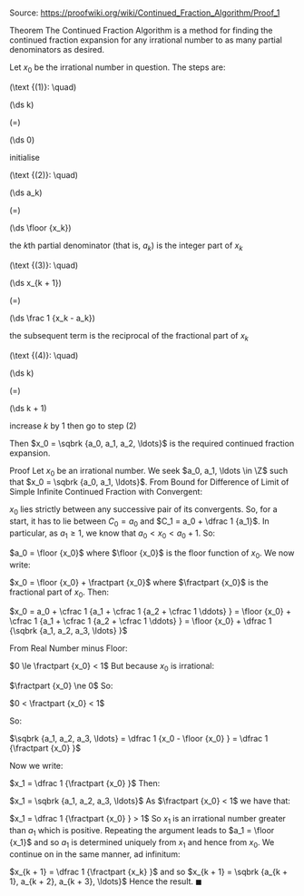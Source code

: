 # 

Source: https://proofwiki.org/wiki/Continued_Fraction_Algorithm/Proof_1

Theorem
The Continued Fraction Algorithm is a method for finding the continued fraction expansion for any irrational number to as many partial denominators as desired.

Let $x_0$ be the irrational number in question.
The steps are:




\(\text {(1)}: \quad\)









\(\ds k\)

\(=\)







\(\ds 0\)





initialise




\(\text {(2)}: \quad\)









\(\ds a_k\)

\(=\)







\(\ds \floor {x_k}\)





the $k$th partial denominator (that is, $a_k$) is the integer part of $x_k$




\(\text {(3)}: \quad\)









\(\ds x_{k + 1}\)

\(=\)







\(\ds \frac 1 {x_k - a_k}\)





the subsequent term is the reciprocal of the fractional part of $x_k$




\(\text {(4)}: \quad\)









\(\ds k\)

\(=\)







\(\ds k + 1\)





increase $k$ by $1$ then go to step $(2)$




Then $x_0 = \sqbrk {a_0, a_1, a_2, \ldots}$ is the required continued fraction expansion.


Proof
Let $x_0$ be an irrational number.
We seek $a_0, a_1, \ldots \in \Z$ such that $x_0 = \sqbrk {a_0, a_1, \ldots}$.
From Bound for Difference of Limit of Simple Infinite Continued Fraction with Convergent:

$x_0$ lies strictly between any successive pair of its convergents.
So, for a start, it has to lie between $C_0 = a_0$ and $C_1 = a_0 + \dfrac 1 {a_1}$.
In particular, as $a_1 \ge 1$, we know that $a_0 < x_0 < a_0 + 1$.
So:

$a_0 = \floor {x_0}$
where $\floor {x_0}$ is the floor function of $x_0$.
We now write:

$x_0 = \floor {x_0} + \fractpart {x_0}$
where $\fractpart {x_0}$ is the fractional part of $x_0$.
Then:

$x_0 = a_0 + \cfrac 1 {a_1 + \cfrac 1 {a_2 + \cfrac 1 \ddots} } = \floor {x_0} + \cfrac 1 {a_1 + \cfrac 1 {a_2 + \cfrac 1 \ddots} } = \floor {x_0} + \dfrac 1 {\sqbrk {a_1, a_2, a_3, \ldots} }$

From Real Number minus Floor:

$0 \le \fractpart {x_0} < 1$
But because $x_0$ is irrational:

$\fractpart {x_0} \ne 0$
So:

$0 < \fractpart {x_0} < 1$

So:

$\sqbrk {a_1, a_2, a_3, \ldots} = \dfrac 1 {x_0 - \floor {x_0} } = \dfrac 1 {\fractpart {x_0} }$

Now we write:

$x_1 = \dfrac 1 {\fractpart {x_0} }$
Then:

$x_1 = \sqbrk {a_1, a_2, a_3, \ldots}$
As $\fractpart {x_0} < 1$ we have that:

$x_1 = \dfrac 1 {\fractpart {x_0} } > 1$
So $x_1$ is an irrational number greater than $a_1$ which is positive.
Repeating the argument leads to $a_1 = \floor {x_1}$ and so $a_1$ is determined uniquely from $x_1$ and hence from $x_0$.
We continue on in the same manner, ad infinitum:

$x_{k + 1} = \dfrac 1 {\fractpart {x_k} }$ and so $x_{k + 1} = \sqbrk {a_{k + 1}, a_{k + 2}, a_{k + 3}, \ldots}$
Hence the result.
$\blacksquare$





